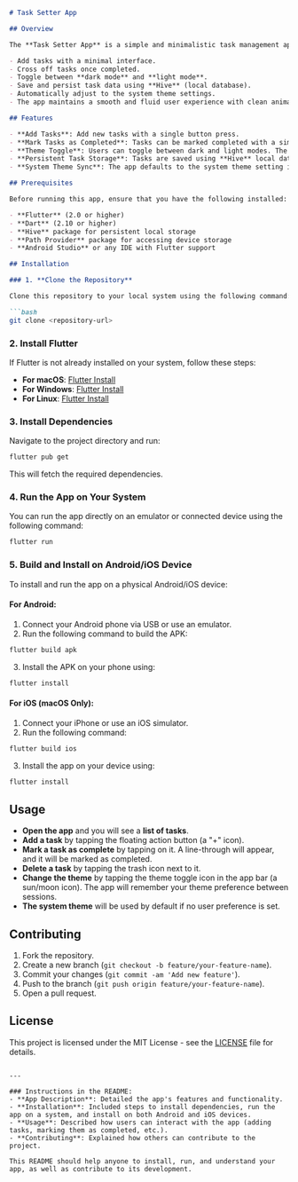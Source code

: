 

```markdown
# Task Setter App

## Overview

The **Task Setter App** is a simple and minimalistic task management application built with **Flutter**. This app allows users to:

- Add tasks with a minimal interface.
- Cross off tasks once completed.
- Toggle between **dark mode** and **light mode**.
- Save and persist task data using **Hive** (local database).
- Automatically adjust to the system theme settings.
- The app maintains a smooth and fluid user experience with clean animations.

## Features

- **Add Tasks**: Add new tasks with a single button press.
- **Mark Tasks as Completed**: Tasks can be marked completed with a simple tap. Completed tasks are crossed out with a line-through animation.
- **Theme Toggle**: Users can toggle between dark and light modes. The app will persist the theme even after the app is closed and reopened.
- **Persistent Task Storage**: Tasks are saved using **Hive** local database, ensuring they are retained even after restarting the app.
- **System Theme Sync**: The app defaults to the system theme setting if no user preference is saved.

## Prerequisites

Before running this app, ensure that you have the following installed:

- **Flutter** (2.0 or higher)
- **Dart** (2.10 or higher)
- **Hive** package for persistent local storage
- **Path Provider** package for accessing device storage
- **Android Studio** or any IDE with Flutter support

## Installation

### 1. **Clone the Repository**

Clone this repository to your local system using the following command:

```bash
git clone <repository-url>
```

### 2. **Install Flutter**

If Flutter is not already installed on your system, follow these steps:

- **For macOS**: [Flutter Install](https://flutter.dev/docs/get-started/install/macos)
- **For Windows**: [Flutter Install](https://flutter.dev/docs/get-started/install/windows)
- **For Linux**: [Flutter Install](https://flutter.dev/docs/get-started/install/linux)

### 3. **Install Dependencies**

Navigate to the project directory and run:

```bash
flutter pub get
```

This will fetch the required dependencies.

### 4. **Run the App on Your System**

You can run the app directly on an emulator or connected device using the following command:

```bash
flutter run
```

### 5. **Build and Install on Android/iOS Device**

To install and run the app on a physical Android/iOS device:

#### For Android:
1. Connect your Android phone via USB or use an emulator.
2. Run the following command to build the APK:

```bash
flutter build apk
```

3. Install the APK on your phone using:

```bash
flutter install
```

#### For iOS (macOS Only):
1. Connect your iPhone or use an iOS simulator.
2. Run the following command:

```bash
flutter build ios
```

3. Install the app on your device using:

```bash
flutter install
```

## Usage

- **Open the app** and you will see a **list of tasks**.
- **Add a task** by tapping the floating action button (a "+" icon).
- **Mark a task as complete** by tapping on it. A line-through will appear, and it will be marked as completed.
- **Delete a task** by tapping the trash icon next to it.
- **Change the theme** by tapping the theme toggle icon in the app bar (a sun/moon icon). The app will remember your theme preference between sessions.
- **The system theme** will be used by default if no user preference is set.

## Contributing

1. Fork the repository.
2. Create a new branch (`git checkout -b feature/your-feature-name`).
3. Commit your changes (`git commit -am 'Add new feature'`).
4. Push to the branch (`git push origin feature/your-feature-name`).
5. Open a pull request.

## License

This project is licensed under the MIT License - see the [LICENSE](LICENSE) file for details.
```

---

### Instructions in the README:
- **App Description**: Detailed the app's features and functionality.
- **Installation**: Included steps to install dependencies, run the app on a system, and install on both Android and iOS devices.
- **Usage**: Described how users can interact with the app (adding tasks, marking them as completed, etc.).
- **Contributing**: Explained how others can contribute to the project.

This README should help anyone to install, run, and understand your app, as well as contribute to its development.
